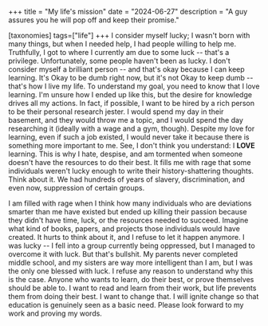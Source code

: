 +++
title = "My life's mission"
date = "2024-06-27"
description = "A guy assures you he will pop off and keep their promise."

[taxonomies]
tags=["life"]
+++
I consider myself lucky; I wasn't born with many things, but when I needed help, I had people willing to help me. Truthfully, I got to where I currently am due to some luck -- that's a privilege. Unfortunately, some people haven't been as lucky. I don't consider myself a brilliant person -- and that's okay because I can keep learning. It's Okay to be dumb right now, but it's not Okay to keep dumb -- that's how I live my life. To understand my goal, you need to know that I love learning. I'm unsure how I ended up like this, but the desire for knowledge drives all my actions. In fact, if possible, I want to be hired by a rich person to be their personal research jester. I would spend my day in their basement, and they would throw me a topic, and I would spend the day researching it (ideally with a wage and a gym, though). Despite my love for learning, even if such a job existed, I would never take it because there is something more important to me. See, I don't think you understand: I **LOVE** learning. This is why I hate, despise, and am tormented when someone doesn't have the resources to do their best. It fills me with rage that some individuals weren't lucky enough to write their history-shattering thoughts. Think about it. We had hundreds of years of slavery, discrimination, and even now, suppression of certain groups.

I am filled with rage when I think how many individuals who are deviations smarter than me have existed but ended up killing their passion because they didn't have time, luck, or the resources needed to succeed. Imagine what kind of books, papers, and projects those individuals would have created. It hurts to think about it, and I refuse to let it happen anymore. I was lucky -- I fell into a group currently being oppressed, but I managed to overcome it with luck. But that's bullshit. My parents never completed middle school, and my sisters are way more intelligent than I am, but I was the only one blessed with luck. I refuse any reason to understand why this is the case. Anyone who wants to learn, do their best, or prove themselves should be able to. I want to read and learn from their work, but life prevents them from doing their best. I want to change that. I will ignite change so that education is genuinely seen as a basic need. Please look forward to my work and proving my words.
